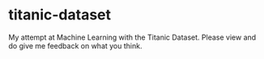 # titanic-dataset
My attempt at Machine Learning with the Titanic Dataset. Please view and do give me feedback on what you think.

